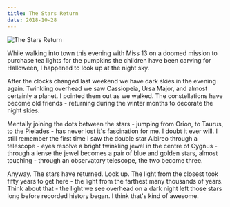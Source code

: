 ```yaml
---
title: The Stars Return
date: 2018-10-28
---
```


![The Stars Return](https://source.unsplash.com/LuQ2ex5HY3c/1600x900)

While walking into town this evening with Miss 13 on a doomed mission to purchase tea lights for the pumpkins the children have been carving for Halloween, I happened to look up at the night sky.

After the clocks changed last weekend we have dark skies in the evening again. Twinkling overhead we saw Cassiopeia, Ursa Major, and almost certainly a planet. I pointed them out as we walked. The constellations have become old friends - returning during the winter months to decorate the night skies.

Mentally joining the dots between the stars - jumping from Orion, to Taurus, to the Pleiades - has never lost it's fascination for me. I doubt it ever will. I still remember the first time I saw the double star Albireo through a telescope - eyes resolve a bright twinkling jewel in the centre of Cygnus - through a lense the jewel becomes a pair of blue and golden stars, almost touching - through an observatory telescope, the two become three.

Anyway. The stars have returned. Look up. The light from the closest took fifty years to get here - the light from the farthest many thousands of years. Think about that - the light we see overhead on a dark night left those stars long before recorded history began. I think that's kind of awesome.